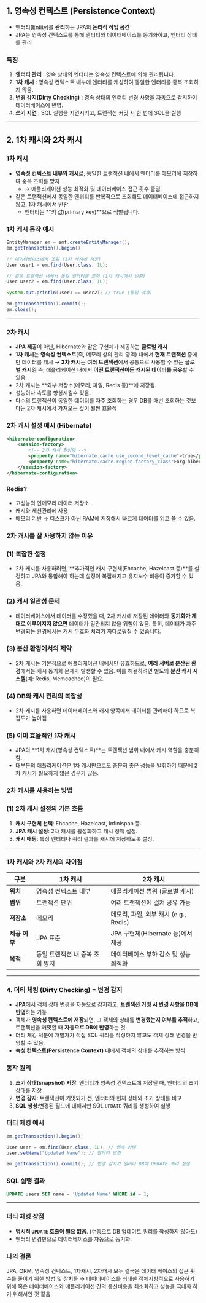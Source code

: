 ## **1. 영속성 컨텍스트 (Persistence Context)**

- 엔터티(Entity)를 **관리**하는 JPA의 **논리적 작업 공간**
- JPA는 영속성 컨텍스트를 통해 엔터티와 데이터베이스를 동기화하고, 엔터티 상태를 관리

### **특징**

1. **엔터티 관리** : 영속 상태의 엔터티는 영속성 컨텍스트에 의해 관리됩니다.
2. **1차 캐시** : 영속성 컨텍스트 내부에 엔터티를 캐싱하여 동일한 엔터티를 중복 조회하지 않음.
3. **변경 감지(Dirty Checking)** : 영속 상태의 엔터티 변경 사항을 자동으로 감지하여 데이터베이스에 반영.
4. **쓰기 지연** : SQL 실행을 지연시키고, 트랜잭션 커밋 시 한 번에 SQL을 실행

---

## **2. 1차 캐시와 2차 캐시**

### **1차 캐시**

- **영속성 컨텍스트 내부의 캐시**로, 동일한 트랜잭션 내에서 엔터티를 메모리에 저장하여 중복 조회를 방지
    - → 애플리케이션 성능 최적화 및 데이터베이스 접근 횟수 줄임.
- 같은 트랜잭션에서 동일한 엔터티를 반복적으로 조회해도 데이터베이스에 접근하지 않고, 1차 캐시에서 반환
    - 엔터티는 **키 값(primary key)**으로 식별됩니다.

### **1차 캐시 동작 예시**

```java
EntityManager em = emf.createEntityManager();
em.getTransaction().begin();

// 데이터베이스에서 조회 (1차 캐시에 저장)
User user1 = em.find(User.class, 1L);

// 같은 트랜잭션 내에서 동일 엔터티를 조회 (1차 캐시에서 반환)
User user2 = em.find(User.class, 1L);

System.out.println(user1 == user2); // true (동일 객체)

em.getTransaction().commit();
em.close();

```

---

### **2차 캐시**

- **JPA 제공**이 아닌, Hibernate와 같은 구현체가 제공하는 **글로벌 캐시**
- **1차 캐시**는 **영속성 컨텍스트**(즉, 메모리 상의 관리 영역) 내에서 **현재 트랜잭션** 중에만 데이터를 캐시 → **2차 캐시**는 **여러 트랜잭션**에서 공통으로 사용할 수 있는 **글로벌 캐시임** 즉, 애플리케이션 내에서 **어떤 트랜잭션이든 캐시된 데이터를 공유**할 수 있음.
- 2차 캐시는 **외부 저장소(메모리, 파일, Redis 등)**에 저장됨.
- 성능이나 속도를 향상시킬수 있음.
- 다수의 트랜잭션이 동일한 데이터를 자주 조회하는 경우 DB를 매번 조회하는 것보다는 2차 캐시에서 가져오는 것이 훨씬 효율적

### **2차 캐시 설정 예시 (Hibernate)**

```xml
<hibernate-configuration>
    <session-factory>
        <!-- 2차 캐시 활성화 -->
        <property name="hibernate.cache.use_second_level_cache">true</property>
        <property name="hibernate.cache.region.factory_class">org.hibernate.cache.ehcache.EhCacheRegionFactory</property>
    </session-factory>
</hibernate-configuration>

```

### Redis?

- 고성능의 인메모리 데이터 저장소
- 캐시와 세션관리에 사용
- 메모리 기반 → 디스크가 아닌 RAM에 저장해서 빠르게 데이터를 읽고 쓸 수 있음.


### **2차 캐시를 잘 사용하지 않는 이유**

### (1) **복잡한 설정**

- 2차 캐시를 사용하려면, **추가적인 캐시 구현체(Ehcache, Hazelcast 등)**를 설정하고 JPA와 통합해야 하는데 설정이 복잡해지고 유지보수 비용이 증가할 수 있음.

### (2) **캐시 일관성 문제**

- 데이터베이스에서 데이터를 수정했을 때, 2차 캐시에 저장된 데이터와 **동기화가 제대로 이루어지지 않으면** 데이터가 일관되지 않을 위험이 있음. 특히, 데이터가 자주 변경되는 환경에서는 캐시 무효화 처리가 까다로워질 수 있습니다.

### (3) **분산 환경에서의 제약**

- 2차 캐시는 기본적으로 애플리케이션 내에서만 유효하므로, **여러 서버로 분산된 환경**에서는 캐시 동기화 문제가 발생할 수 있음. 이를 해결하려면 별도의 **분산 캐시 시스템**(예: Redis, Memcached)이 필요.

### (4) **DB와 캐시 관리의 복잡성**

- 2차 캐시를 사용하면 데이터베이스와 캐시 양쪽에서 데이터를 관리해야 하므로 복잡도가 높아짐

### (5) **이미 효율적인 1차 캐시**

- JPA의 **1차 캐시(영속성 컨텍스트)**는 트랜잭션 범위 내에서 캐시 역할을 충분히 함.
- 대부분의 애플리케이션은 1차 캐시만으로도 충분히 좋은 성능을 발휘하기 때문에 2차 캐시가 필요하지 않은 경우가 많음.

### **2차 캐시를 사용하는 방법**

### (1) **2차 캐시 설정의 기본 흐름**

1. **캐시 구현체 선택**: Ehcache, Hazelcast, Infinispan 등.
2. **JPA 캐시 설정**: 2차 캐시를 활성화하고 캐시 정책 설정.
3. **캐시 매핑**: 특정 엔티티나 쿼리 결과를 캐시에 저장하도록 설정.
   
   
---

### **1차 캐시와 2차 캐시의 차이점**

| **구분** | **1차 캐시** | **2차 캐시** |
| --- | --- | --- |
| **위치** | 영속성 컨텍스트 내부 | 애플리케이션 범위 (글로벌 캐시) |
| **범위** | 트랜잭션 단위 | 여러 트랜잭션에 걸쳐 공유 가능 |
| **저장소** | 메모리 | 메모리, 파일, 외부 캐시 (e.g., Redis) |
| **제공 여부** | JPA 표준 | JPA 구현체(Hibernate 등)에서 제공 |
| **목적** | 동일 트랜잭션 내 중복 조회 방지 | 데이터베이스 부하 감소 및 성능 최적화 |

---

### **4. 더티 체킹 (Dirty Checking) = 변경 감지**

- **JPA**에서 객체 상태 변경을 자동으로 감지하고, **트랜잭션 커밋 시 변경 사항을 DB에 반영**하는 기능
- 객체가 **영속성 컨텍스트에 저장**되면, 그 객체의 상태를 **변경했는지 여부를 추적**하고, 트랜잭션을 커밋할 때 **자동으로 DB에 반영**하는 것
- 더티 체킹 덕분에 개발자가 직접 SQL 쿼리를 작성하지 않고도 객체 상태 변경을 반영할 수 있음.
- **속성 컨텍스트(Persistence Context)** 내에서 객체의 상태를 추적하는 방식

### **동작 원리**

1. **초기 상태(snapshot) 저장**: 엔터티가 영속성 컨텍스트에 저장될 때, 엔터티의 초기 상태를 저장
2. **변경 감지**: 트랜잭션이 커밋되기 전, 엔터티의 현재 상태와 초기 상태를 비교
3. **SQL 생성**:변경된 필드에 대해서만 SQL `UPDATE` 쿼리를 생성하여 실행

### **더티 체킹 예시**

```java
em.getTransaction().begin();

User user = em.find(User.class, 1L); // 영속 상태
user.setName("Updated Name"); // 엔터티 변경

em.getTransaction().commit(); // 변경 감지가 일어나 DB에 UPDATE 쿼리 실행
```

### **SQL 실행 결과**

```sql
UPDATE users SET name = 'Updated Name' WHERE id = 1;
```

---

### **더티 체킹 장점**

- **명시적 `UPDATE` 호출이 필요 없음**. (수동으로 DB 업데이트 쿼리를 작성하지 않아도)
- 엔터티 변경만으로 데이터베이스를 자동으로 동기화.

### 나의 결론
JPA, ORM, 영속성 컨텍스트, 1차캐시, 2차캐시 모두 결국은 데이터 베이스의 접근 횟수를 줄이기 위한 방법 및 장치들 → 데이터베이스를 최대한 객체지향적으로 사용하기 위해 혹은 데이터베이스와 애플리케이션 간의 통신비용을 최소화하고 성능을 극대화 하기 위해서인 것 같음.